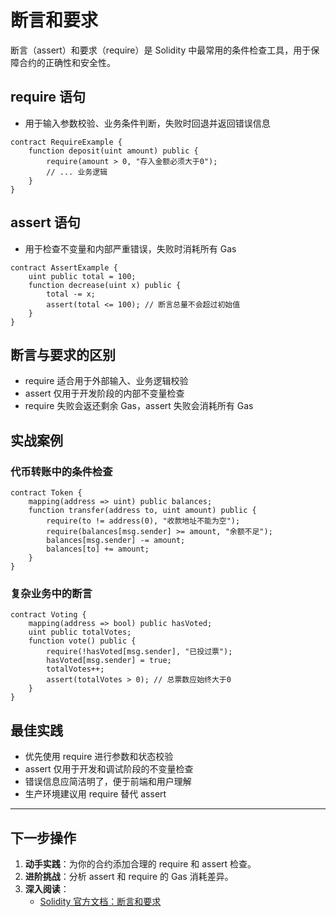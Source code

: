 # 断言和要求

断言（assert）和要求（require）是 Solidity 中最常用的条件检查工具，用于保障合约的正确性和安全性。

## require 语句

- 用于输入参数校验、业务条件判断，失败时回退并返回错误信息

```solidity
contract RequireExample {
    function deposit(uint amount) public {
        require(amount > 0, "存入金额必须大于0");
        // ... 业务逻辑
    }
}
```

## assert 语句

- 用于检查不变量和内部严重错误，失败时消耗所有 Gas

```solidity
contract AssertExample {
    uint public total = 100;
    function decrease(uint x) public {
        total -= x;
        assert(total <= 100); // 断言总量不会超过初始值
    }
}
```

## 断言与要求的区别

- require 适合用于外部输入、业务逻辑校验
- assert 仅用于开发阶段的内部不变量检查
- require 失败会返还剩余 Gas，assert 失败会消耗所有 Gas

## 实战案例

### 代币转账中的条件检查

```solidity
contract Token {
    mapping(address => uint) public balances;
    function transfer(address to, uint amount) public {
        require(to != address(0), "收款地址不能为空");
        require(balances[msg.sender] >= amount, "余额不足");
        balances[msg.sender] -= amount;
        balances[to] += amount;
    }
}
```

### 复杂业务中的断言

```solidity
contract Voting {
    mapping(address => bool) public hasVoted;
    uint public totalVotes;
    function vote() public {
        require(!hasVoted[msg.sender], "已投过票");
        hasVoted[msg.sender] = true;
        totalVotes++;
        assert(totalVotes > 0); // 总票数应始终大于0
    }
}
```

## 最佳实践

- 优先使用 require 进行参数和状态校验
- assert 仅用于开发和调试阶段的不变量检查
- 错误信息应简洁明了，便于前端和用户理解
- 生产环境建议用 require 替代 assert

---

## 下一步操作

1. **动手实践**：为你的合约添加合理的 require 和 assert 检查。
2. **进阶挑战**：分析 assert 和 require 的 Gas 消耗差异。
3. **深入阅读**：
   - [Solidity 官方文档：断言和要求](https://docs.soliditylang.org/en/latest/control-structures.html#assert-and-require) 